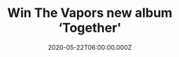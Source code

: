 ---
campaign-uuid: "c-aefbc982-c5fe-4a83-b967-1593434ab60d"
type: "Competition"
category: "Music"
date: "2020-05-22T06:00:00.000Z"
end-date: "2020-05-22T23:59:00.000Z"
disable-form: false
is_promoted: false
has_entry_page: true
title: "Win The Vapors new album ‘Together'"
competition-description: "<p>The Vapor' debut album was released in 1980 and featured\
  \ the massive hit, 'Turning Japanese', which reached number 3 in the UK singles\
  \ chart. Now, they are back with a brand new album called ‘Together’, the band's\
  \ first studio work since 'Magnets' back in 1981.</p>\n<p>Click below and it could\
  \ be yours.</p>\n"
hero-header: "Win The Vapors new album ‘Together'"
terms-confirmation: "N/A"
banner-img: "https://assets.expresslyapp.com/asset-50730893-075b-4a95-893e-2f5f93c1e139.jpg"
logo-left-href: "http://club.expressly.io"
logo-left-image: "https://assets.expresslyapp.com/asset-d3b2c3cd-78ba-4803-8634-bee0b2cf6f1f.jpg"
logo-left-title: "Expressly club"
bg-image-hero: "https://assets.expresslyapp.com/asset-266b1458-73a0-4858-b1ac-2236bce50bd2.jpg"
bg-image-first: "https://assets.expresslyapp.com/asset-a571bc39-454a-49dd-939c-c5351676203c.jpg"
section1-content: "<p>The Vapors' debut album was released in 1980 and featured the\
  \ massive hit, 'Turning Japanese', which reached number 3 in the UK singles chart,\
  \ number 36 in the US Billboard Hot 100 and number 1 in Australia.</p>\n<p>'Together',\
  \ produced by Grammy and BRIT Award winner Steve Levine (Culture Club/The Clash),\
  \ is the band's first studio work since 'Magnets' back in 1981.We are giving away\
  \ a copy of their album to you.</p>\n<p>Click below and it could be yours.</p>\n"
entry-title: "Win The Vapors new album ‘Together'"
entry-content: "<p>Enter the draw to win The Vapors new album ‘Together’ by completing\
  \ the form below before 23:59 on the 22nd of June 2020.</p>\n"
has-winner: false
prize-description: "The Vapors new album ‘Together'"
special-conditions: "Multiple entries are allowed up to one every day.\r\n\r\nThis\
  \ competition is also available on: https://aaa.nme.com/competitions/the-vapors-together"
country-restrictions:
- "GB"
---